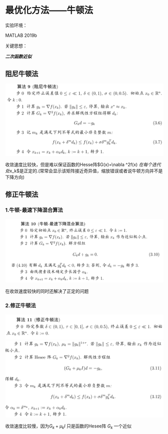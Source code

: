 # 最优化方法——牛顿法

实验环境：

MATLAB 2019b

关键思想：

***二次函数近似***

## 阻尼牛顿法

<img src="img-20200313105449662.png" alt="img-20200313105449662" style="zoom:67%;" />

收敛速度比较快，但是难以保证函数的Hesse阵$G(x)=\nabla ^2f(x) $在每个迭代处$x_k$是正定的.(常常会显示该矩阵接近奇异值，缩放错误或者说牛顿方向并不是下降方向)

## 修正牛顿法

### 1.牛顿-最速下降混合算法

<img src="image-20200313105951478.png" alt="image-20200313105951478" style="zoom:67%;" />



在收敛速度较快的同时还解决了正定的问题

### 2.修正牛顿法

<img src="image-20200313110131514.png" alt="image-20200313110131514" style="zoom:67%;" />

<img src="image-20200313110146685.png" alt="image-20200313110146685" style="zoom:67%;" />



收敛速度比较慢，因为$G_k+\mu_k I$ 只是函数的Hesee阵 $G_k$ 一个近似